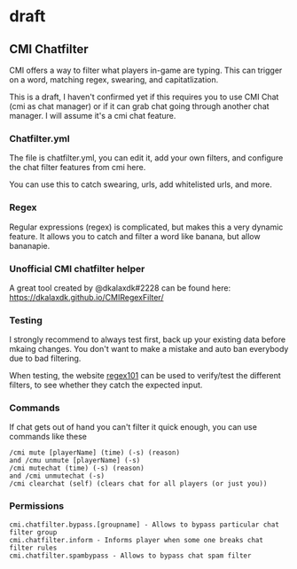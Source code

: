 # draft

## CMI Chatfilter

CMI offers a way to filter what players in-game are typing. This can trigger on a word, matching regex, swearing, and capitatlization. 

This is a draft, I haven't confirmed yet if this requires you to use CMI Chat (cmi as chat manager) or if it can grab chat going through another chat manager. I will assume it's a cmi chat feature. 

### Chatfilter.yml

The file is chatfilter.yml, you can edit it, add your own filters, and configure the chat filter features from cmi here. 

You can use this to catch swearing, urls, add whitelisted urls, and more.

### Regex

Regular expressions (regex) is complicated, but makes this a very dynamic feature. It allows you to catch and filter a word like banana, but allow bananapie.

### Unofficial CMI chatfilter helper

A great tool created by @dkalaxdk#2228 can be found here: https://dkalaxdk.github.io/CMIRegexFilter/

### Testing

I strongly recommend to always test first, back up your existing data before mkaing changes. You don't want to make a mistake and auto ban everybody due to bad filtering. 

When testing, the website [regex101](https://regex101.com/) can be used to verify/test the different filters, to see whether they catch the expected input.

### Commands

If chat gets out of hand you can't filter it quick enough, you can use commands like these
```
/cmi mute [playerName] (time) (-s) (reason)
and /cmu unmute [playerName] (-s)
/cmi mutechat (time) (-s) (reason)
and /cmi unmutechat (-s)
/cmi clearchat (self) (clears chat for all players (or just you))
```

### Permissions

```
cmi.chatfilter.bypass.[groupname] - Allows to bypass particular chat filter group
cmi.chatfilter.inform - Informs player when some one breaks chat filter rules
cmi.chatfilter.spambypass - Allows to bypass chat spam filter
```

